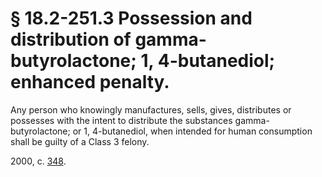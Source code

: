 # § 18.2-251.3 Possession and distribution of gamma-butyrolactone; 1, 4-butanediol; enhanced penalty.

<p>Any person who knowingly manufactures, sells, gives, distributes or possesses with the intent to distribute the substances gamma-butyrolactone; or 1, 4-butanediol, when intended for human consumption shall be guilty of a Class 3 felony.</p><p>2000, c. <a href='http://lis.virginia.gov/cgi-bin/legp604.exe?001+ful+CHAP0348'>348</a>.</p>